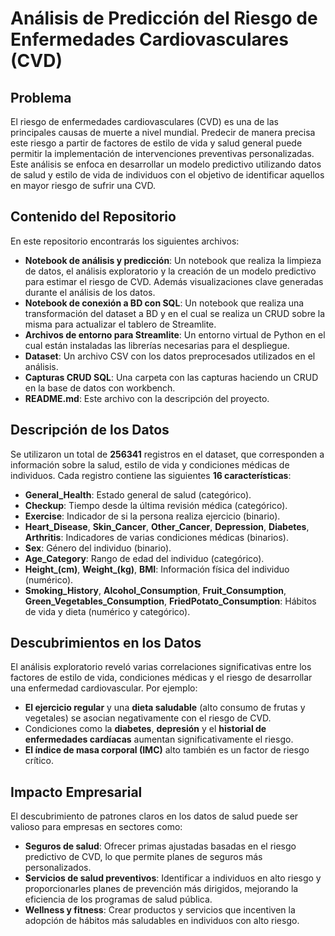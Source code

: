 # Análisis de Predicción del Riesgo de Enfermedades Cardiovasculares (CVD)

## Problema
El riesgo de enfermedades cardiovasculares (CVD) es una de las principales causas de muerte a nivel mundial. Predecir de manera precisa este riesgo a partir de factores de estilo de vida y salud general puede permitir la implementación de intervenciones preventivas personalizadas. Este análisis se enfoca en desarrollar un modelo predictivo utilizando datos de salud y estilo de vida de individuos con el objetivo de identificar aquellos en mayor riesgo de sufrir una CVD.

## Contenido del Repositorio
En este repositorio encontrarás los siguientes archivos:
- **Notebook de análisis y predicción**: Un notebook que realiza la limpieza de datos, el análisis exploratorio y la creación de un modelo predictivo para estimar el riesgo de CVD. Además visualizaciones clave generadas durante el análisis de los datos.
- **Notebook de conexión a BD con SQL**: Un notebook que realiza una transformación del dataset a BD y en el cual se realiza un CRUD sobre la misma para actualizar el tablero de Streamlite.
- **Archivos de entorno para Streamlite**: Un entorno virtual de Python en el cual están instaladas las librerías necesarias para el despliegue.
- **Dataset**: Un archivo CSV con los datos preprocesados utilizados en el análisis.
- **Capturas CRUD SQL**: Una carpeta con las capturas haciendo un CRUD en la base de datos con workbench.
- **README.md**: Este archivo con la descripción del proyecto.

  
## Descripción de los Datos
Se utilizaron un total de **256341** registros en el dataset, que corresponden a información sobre la salud, estilo de vida y condiciones médicas de individuos. Cada registro contiene las siguientes **16 características**:
- **General_Health**: Estado general de salud (categórico).
- **Checkup**: Tiempo desde la última revisión médica (categórico).
- **Exercise**: Indicador de si la persona realiza ejercicio (binario).
- **Heart_Disease**, **Skin_Cancer**, **Other_Cancer**, **Depression**, **Diabetes**, **Arthritis**: Indicadores de varias condiciones médicas (binarios).
- **Sex**: Género del individuo (binario).
- **Age_Category**: Rango de edad del individuo (categórico).
- **Height_(cm)**, **Weight_(kg)**, **BMI**: Información física del individuo (numérico).
- **Smoking_History**, **Alcohol_Consumption**, **Fruit_Consumption**, **Green_Vegetables_Consumption**, **FriedPotato_Consumption**: Hábitos de vida y dieta (numérico y categórico).

## Descubrimientos en los Datos
El análisis exploratorio reveló varias correlaciones significativas entre los factores de estilo de vida, condiciones médicas y el riesgo de desarrollar una enfermedad cardiovascular. Por ejemplo:
- **El ejercicio regular** y una **dieta saludable** (alto consumo de frutas y vegetales) se asocian negativamente con el riesgo de CVD.
- Condiciones como la **diabetes**, **depresión** y el **historial de enfermedades cardíacas** aumentan significativamente el riesgo.
- **El índice de masa corporal (IMC)** alto también es un factor de riesgo crítico.

## Impacto Empresarial
El descubrimiento de patrones claros en los datos de salud puede ser valioso para empresas en sectores como:
- **Seguros de salud**: Ofrecer primas ajustadas basadas en el riesgo predictivo de CVD, lo que permite planes de seguros más personalizados.
- **Servicios de salud preventivos**: Identificar a individuos en alto riesgo y proporcionarles planes de prevención más dirigidos, mejorando la eficiencia de los programas de salud pública.
- **Wellness y fitness**: Crear productos y servicios que incentiven la adopción de hábitos más saludables en individuos con alto riesgo.
